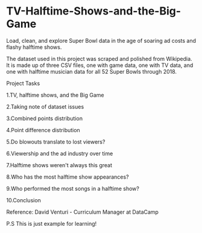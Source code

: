 # TV-Halftime-Shows-and-the-Big-Game
Load, clean, and explore Super Bowl data in the age of soaring ad costs and flashy halftime shows.

The dataset used in this project was scraped and polished from Wikipedia. It is made up of three CSV files, one with game data, one with TV data, and one with halftime musician data for all 52 Super Bowls through 2018.

Project Tasks

1.TV, halftime shows, and the Big Game

2.Taking note of dataset issues

3.Combined points distribution

4.Point difference distribution

5.Do blowouts translate to lost viewers?

6.Viewership and the ad industry over time

7.Halftime shows weren't always this great

8.Who has the most halftime show appearances?

9.Who performed the most songs in a halftime show?

10.Conclusion

Reference: David Venturi - Curriculum Manager at DataCamp

P.S This is just example for learning! 
